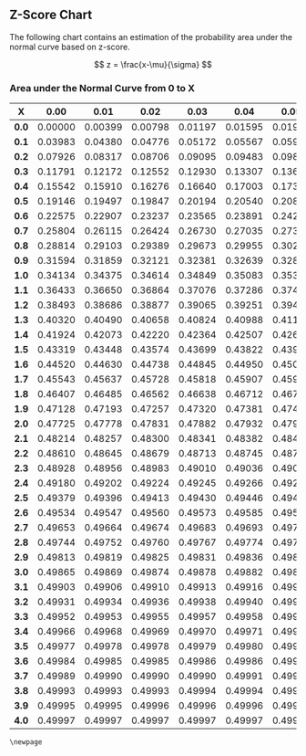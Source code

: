 ## Z-Score Chart

The following chart contains an estimation of the probability area under the normal curve based on z-score.

$$ z =  \frac{x-\mu}{\sigma} $$

### Area under the Normal Curve from 0 to X

|    X    |   0.00  |   0.01  |   0.02  |   0.03  |   0.04  |   0.05  |  0.06   |  0.07   |  0.08   |  0.09   |
| ------- | ------- | ------- | ------- | ------- | ------- | ------- | ------- | ------- | ------- | ------- |
| **0.0** | 0.00000 | 0.00399 | 0.00798 | 0.01197 | 0.01595 | 0.01994 | 0.02392 | 0.02790 | 0.03188 | 0.03586 |
| **0.1** | 0.03983 | 0.04380 | 0.04776 | 0.05172 | 0.05567 | 0.05962 | 0.06356 | 0.06749 | 0.07142 | 0.07535 |
| **0.2** | 0.07926 | 0.08317 | 0.08706 | 0.09095 | 0.09483 | 0.09871 | 0.10257 | 0.10642 | 0.11026 | 0.11409 |
| **0.3** | 0.11791 | 0.12172 | 0.12552 | 0.12930 | 0.13307 | 0.13683 | 0.14058 | 0.14431 | 0.14803 | 0.15173 |
| **0.4** | 0.15542 | 0.15910 | 0.16276 | 0.16640 | 0.17003 | 0.17364 | 0.17724 | 0.18082 | 0.18439 | 0.18793 |
| **0.5** | 0.19146 | 0.19497 | 0.19847 | 0.20194 | 0.20540 | 0.20884 | 0.21226 | 0.21566 | 0.21904 | 0.22240 |
| **0.6** | 0.22575 | 0.22907 | 0.23237 | 0.23565 | 0.23891 | 0.24215 | 0.24537 | 0.24857 | 0.25175 | 0.25490 |
| **0.7** | 0.25804 | 0.26115 | 0.26424 | 0.26730 | 0.27035 | 0.27337 | 0.27637 | 0.27935 | 0.28230 | 0.28524 |
| **0.8** | 0.28814 | 0.29103 | 0.29389 | 0.29673 | 0.29955 | 0.30234 | 0.30511 | 0.30785 | 0.31057 | 0.31327 |
| **0.9** | 0.31594 | 0.31859 | 0.32121 | 0.32381 | 0.32639 | 0.32894 | 0.33147 | 0.33398 | 0.33646 | 0.33891 |
| **1.0** | 0.34134 | 0.34375 | 0.34614 | 0.34849 | 0.35083 | 0.35314 | 0.35543 | 0.35769 | 0.35993 | 0.36214 |
| **1.1** | 0.36433 | 0.36650 | 0.36864 | 0.37076 | 0.37286 | 0.37493 | 0.37698 | 0.37900 | 0.38100 | 0.38298 |
| **1.2** | 0.38493 | 0.38686 | 0.38877 | 0.39065 | 0.39251 | 0.39435 | 0.39617 | 0.39796 | 0.39973 | 0.40147 |
| **1.3** | 0.40320 | 0.40490 | 0.40658 | 0.40824 | 0.40988 | 0.41149 | 0.41308 | 0.41466 | 0.41621 | 0.41774 |
| **1.4** | 0.41924 | 0.42073 | 0.42220 | 0.42364 | 0.42507 | 0.42647 | 0.42785 | 0.42922 | 0.43056 | 0.43189 |
| **1.5** | 0.43319 | 0.43448 | 0.43574 | 0.43699 | 0.43822 | 0.43943 | 0.44062 | 0.44179 | 0.44295 | 0.44408 |
| **1.6** | 0.44520 | 0.44630 | 0.44738 | 0.44845 | 0.44950 | 0.45053 | 0.45154 | 0.45254 | 0.45352 | 0.45449 |
| **1.7** | 0.45543 | 0.45637 | 0.45728 | 0.45818 | 0.45907 | 0.45994 | 0.46080 | 0.46164 | 0.46246 | 0.46327 |
| **1.8** | 0.46407 | 0.46485 | 0.46562 | 0.46638 | 0.46712 | 0.46784 | 0.46856 | 0.46926 | 0.46995 | 0.47062 |
| **1.9** | 0.47128 | 0.47193 | 0.47257 | 0.47320 | 0.47381 | 0.47441 | 0.47500 | 0.47558 | 0.47615 | 0.47670 |
| **2.0** | 0.47725 | 0.47778 | 0.47831 | 0.47882 | 0.47932 | 0.47982 | 0.48030 | 0.48077 | 0.48124 | 0.48169 |
| **2.1** | 0.48214 | 0.48257 | 0.48300 | 0.48341 | 0.48382 | 0.48422 | 0.48461 | 0.48500 | 0.48537 | 0.48574 |
| **2.2** | 0.48610 | 0.48645 | 0.48679 | 0.48713 | 0.48745 | 0.48778 | 0.48809 | 0.48840 | 0.48870 | 0.48899 |
| **2.3** | 0.48928 | 0.48956 | 0.48983 | 0.49010 | 0.49036 | 0.49061 | 0.49086 | 0.49111 | 0.49134 | 0.49158 |
| **2.4** | 0.49180 | 0.49202 | 0.49224 | 0.49245 | 0.49266 | 0.49286 | 0.49305 | 0.49324 | 0.49343 | 0.49361 |
| **2.5** | 0.49379 | 0.49396 | 0.49413 | 0.49430 | 0.49446 | 0.49461 | 0.49477 | 0.49492 | 0.49506 | 0.49520 |
| **2.6** | 0.49534 | 0.49547 | 0.49560 | 0.49573 | 0.49585 | 0.49598 | 0.49609 | 0.49621 | 0.49632 | 0.49643 |
| **2.7** | 0.49653 | 0.49664 | 0.49674 | 0.49683 | 0.49693 | 0.49702 | 0.49711 | 0.49720 | 0.49728 | 0.49736 |
| **2.8** | 0.49744 | 0.49752 | 0.49760 | 0.49767 | 0.49774 | 0.49781 | 0.49788 | 0.49795 | 0.49801 | 0.49807 |
| **2.9** | 0.49813 | 0.49819 | 0.49825 | 0.49831 | 0.49836 | 0.49841 | 0.49846 | 0.49851 | 0.49856 | 0.49861 |
| **3.0** | 0.49865 | 0.49869 | 0.49874 | 0.49878 | 0.49882 | 0.49886 | 0.49889 | 0.49893 | 0.49896 | 0.49900 |
| **3.1** | 0.49903 | 0.49906 | 0.49910 | 0.49913 | 0.49916 | 0.49918 | 0.49921 | 0.49924 | 0.49926 | 0.49929 |
| **3.2** | 0.49931 | 0.49934 | 0.49936 | 0.49938 | 0.49940 | 0.49942 | 0.49944 | 0.49946 | 0.49948 | 0.49950 |
| **3.3** | 0.49952 | 0.49953 | 0.49955 | 0.49957 | 0.49958 | 0.49960 | 0.49961 | 0.49962 | 0.49964 | 0.49965 |
| **3.4** | 0.49966 | 0.49968 | 0.49969 | 0.49970 | 0.49971 | 0.49972 | 0.49973 | 0.49974 | 0.49975 | 0.49976 |
| **3.5** | 0.49977 | 0.49978 | 0.49978 | 0.49979 | 0.49980 | 0.49981 | 0.49981 | 0.49982 | 0.49983 | 0.49983 |
| **3.6** | 0.49984 | 0.49985 | 0.49985 | 0.49986 | 0.49986 | 0.49987 | 0.49987 | 0.49988 | 0.49988 | 0.49989 |
| **3.7** | 0.49989 | 0.49990 | 0.49990 | 0.49990 | 0.49991 | 0.49991 | 0.49992 | 0.49992 | 0.49992 | 0.49992 |
| **3.8** | 0.49993 | 0.49993 | 0.49993 | 0.49994 | 0.49994 | 0.49994 | 0.49994 | 0.49995 | 0.49995 | 0.49995 |
| **3.9** | 0.49995 | 0.49995 | 0.49996 | 0.49996 | 0.49996 | 0.49996 | 0.49996 | 0.49996 | 0.49997 | 0.49997 |
| **4.0** | 0.49997 | 0.49997 | 0.49997 | 0.49997 | 0.49997 | 0.49997 | 0.49998 | 0.49998 | 0.49998 | 0.49998 |

```{raw} latex
\newpage
```

